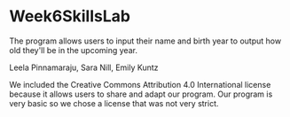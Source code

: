 # Week6SkillsLab
The program allows users to input their name and birth year to output how old they'll be in the upcoming year. 

Leela Pinnamaraju, Sara Nill, Emily Kuntz

We included the Creative Commons Attribution 4.0 International license because it allows users to share and adapt our program.  Our program is very basic so we chose a license that was not very strict.